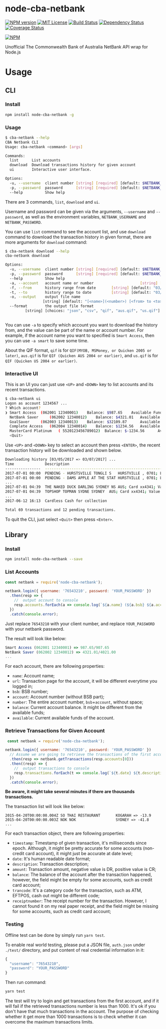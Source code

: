 # node-cba-netbank

[![NPM version][npm-version-image]][npm-url]
[![MIT License][license-image]][license-url]
[![Build Status][travis-image]][travis-url]
[![Dependency Status][dependency-image]][dependency-url]
[![Coverage Status][coverage-image]][coverage-url]

[![NPM][npm-classy-badge-image]][npm-classy-badge-url]

Unofficial The Commonwealth Bank of Australia NetBank API wrap for
Node.js


# Usage

## CLI

### Install

```bash
npm install node-cba-netbank -g
```

### Usage

```bash
$ cba-netbank --help
CBA Netbank CLI
Usage: cba-netbank <command> [args]

Commands:
  list      List accounts
  download  Download transactions history for given account
  ui        Interactive user interface.

Options:
  -u, --username  client number [string] [required] [default: $NETBANK_USERNAME]
  -p, --password  password      [string] [required] [default: $NETBANK_PASSWORD]
  --help          Show help                                            [boolean]
```

There are 3 commands, `list`, `download` and `ui`.

Username and password can be given via the arguments, `--username` and `--password`, as well as the environment variables, `NETBANK_USERNAME` and `NETBANK_PASSWORD`.

You can use `list` command to see the account list, and use `download` command to download the transaction history in given format, there are more arguments for `download` command:

```bash
$ cba-netbank download --help
cba-netbank download

Options:
  -u, --username  client number [string] [required] [default: $NETBANK_USERNAME]
  -p, --password  password      [string] [required] [default: $NETBANK_PASSWORD]
  --help          Show help                                            [boolean]
  -a, --account   account name or number                     [string] [required]
  -f, --from      history range from date       [string] [default: "03/04/2017"]
  -t, --to        history range to date         [string] [default: "03/07/2017"]
  -o, --output    output file name
                 [string] [default: "[<name>](<number>) [<from> to <to>].<ext>"]
  --format        the output file format
         [string] [choices: "json", "csv", "qif", "aus.qif", "us.qif"] [default:
                                                                         "json"]
```

You can use `-a` to specify which account you want to download the history from, and the value can be part of the name or account number. For example, if the account name you want to specified is `Smart Access`, then you can use `-a smart` to save some time.

About the QIF format, `qif` is for `QIF(MYOB, MSMoney, or Quicken 2005 or later)`, `aus.qif` is for `QIF (Quicken AUS 2004 or earlier)`, and `us.qif` is for `QIF (Quicken US 2004 or earlier)`.

### Interactive UI

This is an UI you can just use `<UP>` and `<DOWN>` key to list accounts and its recent transactions.

```bash
$ cba-netbank ui
Logon as account 1234567 ...
? Which account?
❯ Smart Access 	(062001 12340001)	 Balance: $987.65 	 Available Funds: $907.65
  NetBank Saver 	(062002 12340012)	 Balance: $4321.01 	 Available Funds: $4021.00
  GoalSaver 	(062003 12340013)	 Balance: $32109.87 	 Available Funds: $32109.87
  Complete Access 	(062004 12340014)	 Balance: $1234.56 	 Available Funds: $1023.45
  MasterCard Platinum 	( 5520123456789012)	 Balance: $-1234.56 	 Available Funds: $12345.67
  <Quit>
```

Use `<UP>` and `<DOWN>` key to select an account then press `<ENTER>`, the recent transaction history will be downloaded and shown below.

```bash
Downloading history [03/05/2017 => 03/07/2017] ...
Time              Description                                                                     Amount    Balance
----------------  ------------------------------------------------------------------------------  --------  --------
2017-07-01 00:00  PENDING - HURSTSVILLE TONGLI S   HURSTVILLE , 0701; LAST 4 CARD DIGITS 4341     $-3.09
2017-07-01 00:00  PENDING - DAMS APPLE AT THE STAT HURSTVILLE , 0701; LAST 4 CARD DIGITS 4341     $-12.37
...
2017-07-01 04:39  THE NAKED DUCK DARLING SYDNEY NS AUS; Card xx4341; Value Date: 28/06/2017       $-13.50   $909.66
2017-07-01 04:39  TOPSHOP TOPMAN SYDNE SYDNEY  AUS; Card xx4341; Value Date: 30/06/2017           $-80.00   $927.16
...
2017-06-12 16:13  Cardless Cash for collection                                                    $-40.00   $1111.83

Total 69 transactions and 12 pending transactions.
```

To quit the CLI, just select `<Quit>` then press `<Enter>`.

## Library

### Install

```bash
npm install node-cba-netbank --save
```

### List Accounts

```js
const netbank = require('node-cba-netbank');

netbank.login({ username: '76543210', password: 'YOUR_PASSWORD' })
  .then(resp => {
    //  output account to console
    resp.accounts.forEach(a => console.log(`${a.name} (${a.bsb} ${a.account}) => ${a.balance}/${a.available}`));
  })
  .catch(console.error);
```

Just replace `76543210` with your client number, and replace
`YOUR_PASSWORD` with your netbank password.

The result will look like below:

```js
Smart Access (062001 12340001) => 987.65/907.65
NetBank Saver (062002 12340012) => 4321.01/4021.00
...
```

For each account, there are following properties:

 * `name`: Account name;
 * `url`: Transaction page for the account, it will be different everytime you logged in;
 * `bsb`: BSB number;
 * `account`: Account number (without BSB part);
 * `number`: The entire account number, `bsb`+`account`, without space;
 * `balance`: Current account balance. It might be different from the available funds;
 * `available`: Current available funds of the account.

 ### Retrieve Transactions for Given Account

```js
 const netbank = require('node-cba-netbank');

netbank.login({ username: '76543210', password: 'YOUR_PASSWORD' })
  // Assume we are going to retrieve the transactions of the first account
  .then(resp => netbank.getTransactions(resp.accounts[0]))
  .then((resp) => {
    //  output transactions to console
    resp.transactions.forEach(t => console.log(`${t.date} ${t.description} => ${t.amount}`));
  })
  .catch(console.error);
```

 **Be aware, it might take several minutes if there are thousands transactions.**

 The transaction list will look like below:

```
2015-04-20T00:00:00.004Z SO THAI RESTAURANT       KOGARAH => -13.9
2015-04-20T00:00:00.003Z NOK NOK                  SYDNEY => -41.8
...
```

For each transaction object, there are following properties:

* ```timestamp```: Timestamp of given transaction, it's milliseconds since epoch. Although, it might be pretty accurate for some accounts (non-credit card account), it might just be accurate at date level;
* ```date```: It's human readable date format;
* ```description```: Transaction description;
* ```amount```: Transaction amount, negative value is DR, positive value is CR;
* ```balance```: The balance of the account after the transaction happened, however, the field might be empty for some accounts, such as credit card account;
* ```trancode```: It's a category code for the transaction, such as ATM, EFTPOS, cash out might be different code;
* ```receiptnumber```: The receipt number for the transaction. However, I cannot found it on my real paper receipt, and the field might be missing for some accounts, such as credit card account;

### Testing

Offline test can be done by simply run `yarn test`.

To enable real world testing, please put a JSON file, `auth.json` under `./test/` directory, and put content of real credential information in it:

```js
{
  "username": "76543210",
  "password": "YOUR_PASSWORD"
}
```

Then run command:

```bash
yarn test
```

The test will try to login and get transactions from the first account, and if it will fail if the retrieved transactions number is less than 1000. It's ok if you don't have that much transactions in the account. The purpose of checking whether it get more than 1000 transactions is to check whether it can overcome the maximum transactions limits.


[license-image]: http://img.shields.io/badge/license-Apache%202.0-blue.svg?style=flat
[license-url]: LICENSE.txt

[npm-url]: https://npmjs.org/package/node-cba-netbank
[npm-version-image]: http://img.shields.io/npm/v/node-cba-netbank.svg?style=flat
[npm-downloads-image]: http://img.shields.io/npm/dm/node-cba-netbank.svg?style=flat
[npm-classy-badge-image]: https://nodei.co/npm/node-cba-netbank.png?downloads=true&downloadRank=true&stars=true
[npm-classy-badge-url]: https://nodei.co/npm/node-cba-netbank/

[travis-url]: http://travis-ci.org/twang2218/node-cba-netbank
[travis-image]: http://img.shields.io/travis/twang2218/node-cba-netbank.svg?style=flat

[dependency-url]: https://gemnasium.com/twang2218/node-cba-netbank
[dependency-image]: http://img.shields.io/gemnasium/twang2218/node-cba-netbank.svg

[coverage-url]: https://coveralls.io/r/twang2218/node-cba-netbank
[coverage-image]: http://img.shields.io/coveralls/twang2218/node-cba-netbank.svg
